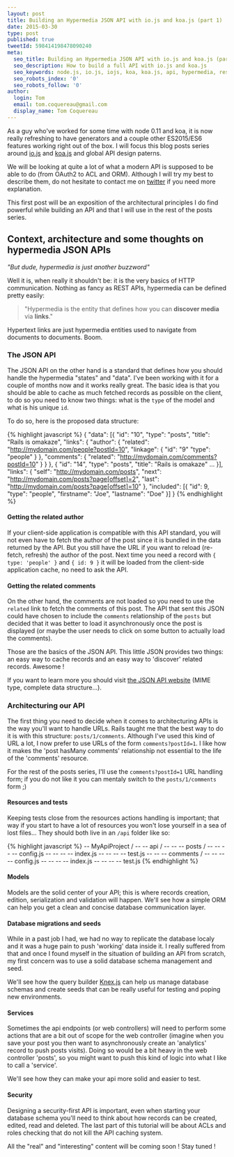 ```yaml
---
layout: post
title: Building an Hypermedia JSON API with io.js and koa.js (part 1)
date: 2015-03-30
type: post
published: true
tweetId: 598414198478090240
meta:
  seo_title: Building an Hypermedia JSON API with io.js and koa.js (part 1)
  seo_description: How to build a full API with io.js and koa.js
  seo_keywords: node.js, io.js, iojs, koa, koa.js, api, hypermedia, rest, json, oauth2, acl
  seo_robots_index: '0'
  seo_robots_follow: '0'
author:
  login: Tom
  email: tom.coquereau@gmail.com
  display_name: Tom Coquereau
---
```


As a guy who've worked for some time with node 0.11 and koa, it is now really refreshing to have generators and a couple other ES2015/ES6 features working right out of the box. I will focus this blog posts series around [io.js](http://iojs.org) and [koa.js](http://koa.org) and global API design paterns.

We will be looking at quite a lot of what a modern API is supposed to be able to do (from OAuth2 to ACL and ORM). Although I will try my best to describe them, do not hesitate to contact me on [twitter](http://twitter.com/thaume) if you need more explanation.

This first post will be an exposition of the architectural principles I do find powerful while building an API and that I will use in the rest of the posts series.

## Context, architecture and some thoughts on hypermedia JSON APIs

*"But dude, hypermedia is just another buzzword"*

Well it is, when really it shouldn't be: it is the very basics of HTTP communication. Nothing as fancy as REST APIs, hypermedia can be defined pretty easily:

> "Hypermedia is the entity that defines how you can **discover media** via **links**."

Hypertext links are just hypermedia entities used to navigate from documents to documents. Boom.

### The JSON API

The JSON API on the other hand is a standard that defines how you should handle the hypermedia "states" and "data". I've been working with it for a couple of months now and it works really great. The basic idea is that you should be able to cache as much fetched records as possible on the client, to do so you need to know two things: what is the `type` of the model and what is his unique `id`.

To do so, here is the proposed data structure:

{% highlight javascript %}
{
  "data": [{
    "id": "10",
    "type": "posts",
    "title": "Rails is omakaze",
    "links": {
      "author": {
        "related": "http://mydomain.com/people?postId=10",
        "linkage": {
          "id": "9"
          "type": "people"
        }
      },
      "comments": {
        "related": "http://mydomain.com/comments?postId=10"
      }
    }
  }, {
    "id": "14",
    "type": "posts",
    "title": "Rails is omakaze"
    ...
  }],
  "links": {
    "self": "http://mydomain.com/posts",
    "next": "http://mydomain.com/posts?page[offset]=2",
    "last": "http://mydomain.com/posts?page[offset]=10"
  },
  "included": [{
    "id": 9,
    "type": "people",
    "firstname": "Joe",
    "lastname": "Doe"
  }]
}
{% endhighlight %}

#### Getting the related author
If your client-side application is compatible with this API standard, you will not even have to fetch the author of the post since it is bundled in the data returned by the API. But you still have the URL if you want to reload (re-fetch, refresh) the author of the post. Next time you need a record with `{ type: 'people' }` and `{ id: 9 }` it will be loaded from the client-side application cache, no need to ask the API.

#### Getting the related comments
On the other hand, the comments are not loaded so you need to use the `related` link to fetch the comments of this post. The API that sent this JSON could have chosen to include the `comments` relationship of the `posts` but decided that it was better to load it asynchronously once the post is displayed (or maybe the user needs to click on some button to actually load the comments).

Those are the basics of the JSON API. This little JSON provides two things: an easy way to cache records and an easy way to 'discover' related records. Awesome !

If you want to learn more you should visit [the JSON API website](http://jsonapi.org) (MIME type, complete data structure...).

### Architecturing our API

The first thing you need to decide when it comes to architecturing APIs is the way you'll want to handle URLs. Rails taught me that the best way to do it is with this structure: `posts/1/comments`. Although I've used this kind of URL a lot, I now prefer to use URLs of the form `comments?postId=1`. I like how it makes the 'post hasMany comments' relationship not essential to the life of the 'comments' resource.

For the rest of the posts series, I'll use the `comments?postId=1` URL handling form; if you do not like it you can mentaly switch to the `posts/1/comments` form ;)

#### Resources and tests

Keeping tests close from the resources actions handling is important; that way if you start to have a lot of resources you won't lose yourself in a sea of lost files... They should both live in an `/api` folder like so:

{% highlight javascript %}
-- MyApiProject /
-- -- api /
-- -- -- posts /
-- -- -- -- config.js
-- -- -- -- index.js
-- -- -- -- test.js
-- -- -- comments /
-- -- -- -- config.js
-- -- -- -- index.js
-- -- -- -- test.js
{% endhighlight %}

#### Models

Models are the solid center of your API; this is where records creation, edition, serialization and validation will happen. We'll see how a simple ORM can help you get a clean and concise database communication layer.

#### Database migrations and seeds

While in a past job I had, we had no way to replicate the database localy and it was a huge pain to push 'working' data inside it. I really suffered from that and once I found myself in the situation of building an API from scratch, my first concern was to use a solid database schema management and seed.

We'll see how the query builder [Knex.js](http://knexjs.org/) can help us manage database schemas and create seeds that can be really useful for testing and poping new environments.

#### Services

Sometimes the api endpoints (or web controllers) will need to perform some actions that are a bit out of scope for the web controller (imagine when you save your post you then want to asynchronously create an 'analytics' record to push posts visits). Doing so would be a bit heavy in the web controller 'posts', so you might want to push this kind of logic into what I like to call a 'service'.

We'll see how they can make your api more solid and easier to test.

#### Security

Designing a security-first API is important, even when starting your database schema you'll need to think about how records can be created, edited, read and deleted. The last part of this tutorial will be about ACLs and roles checking that do not kill the API caching system.

All the "real" and "interesting" content will be coming soon ! Stay tuned !
